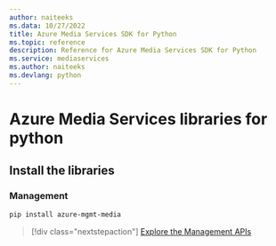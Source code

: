 ```yaml
---
author: naiteeks
ms.data: 10/27/2022
title: Azure Media Services SDK for Python
ms.topic: reference
description: Reference for Azure Media Services SDK for Python
ms.service: mediaservices
ms.author: naiteeks
ms.devlang: python
---
```

# Azure Media Services libraries for python

## Install the libraries


### Management

```bash
pip install azure-mgmt-media
```
> [!div class="nextstepaction"]
> [Explore the Management APIs](/python/api/overview/azure/mediaservices/management)